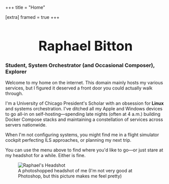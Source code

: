 +++
title = "Home"

[extra] 
framed = true
+++

<center>
  <h1 style="font-size:3em !important; line-height:1.1;">Raphael Bitton</h1>
</center>

### Student, System Orchestrator (and Occasional Composer), Explorer

Welcome to my home on the internet. This domain mainly hosts my various services, but I figured it deserved a front door you could actually walk through.

I'm a University of Chicago President's Scholar with an obsession for **Linux** and systems orchestration. I've ditched all my Apple and Windows devices to go all-in on self-hosting—spending late nights (often at 4 a.m.) building Docker Compose stacks and maintaining a constellation of services across servers nationwide. 

When I'm not configuring systems, you might find me in a flight simulator cockpit perfecting ILS approaches, or planning my next trip.

You can use the menu above to find where you'd like to go—or just stare at my headshot for a while. Either is fine.  


<figure class="headshot">
  <img src="/images/HEADSHOT-FINAL.png" alt="Raphael's Headshot">
  <figcaption>A photoshopped headshot of me (I'm not very good at Photoshop, but this picture makes me feel pretty)</figcaption>
</figure>

